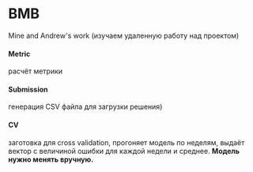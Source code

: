 # BMB
Mine and Andrew's work (изучаем удаленную работу над проектом)

#### Metric
расчёт метрики

#### Submission
генерация CSV файла для загрузки решения)

#### CV
заготовка для cross validation, прогоняет модель по неделям, выдаёт вектор с величиной ошибки для каждой недели и среднее. **Модель нужно менять вручную.**
